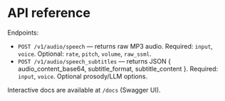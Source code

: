 # API reference

Endpoints:

- `POST /v1/audio/speech` — returns raw MP3 audio. Required: `input`, `voice`. Optional: `rate`, `pitch`, `volume`, `raw_ssml`.
- `POST /v1/audio/speech_subtitles` — returns JSON { audio_content_base64, subtitle_format, subtitle_content }. Required: `input`, `voice`. Optional prosody/LLM options.

Interactive docs are available at `/docs` (Swagger UI).
